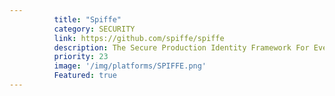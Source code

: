 ```yaml
---
          title: "Spiffe"
          category: SECURITY
          link: https://github.com/spiffe/spiffe
          description: The Secure Production Identity Framework For Everyone (SPIFFE) Project defines a framework and set of standards for identifying and securing communications between web-based services.
          priority: 23
          image: '/img/platforms/SPIFFE.png'
          Featured: true
---
```

          